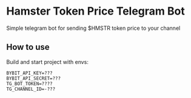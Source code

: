 # Hamster Token Price Telegram Bot

Simple telegram bot for sending $HMSTR token price to your channel

## How to use

Build and start project with envs:
```dotenv
BYBIT_API_KEY=???
BYBIT_API_SECRET=???
TG_BOT_TOKEN=????
TG_CHANNEL_ID=-???
```
